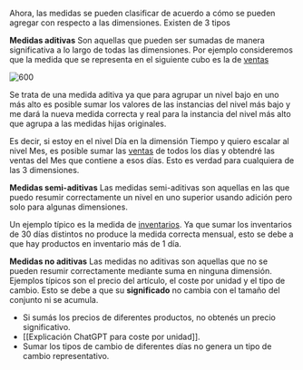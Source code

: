 Ahora, las medidas se pueden clasificar de acuerdo a cómo se pueden agregar con respecto a las dimensiones. Existen de 3 tipos
 
**Medidas aditivas**
Son aquellas que pueden ser sumadas de manera significativa a lo largo de todas las dimensiones. Por ejemplo consideremos que la medida que se representa en el siguiente cubo es la de <u>ventas</u>

![600](https://i.imgur.com/qKdIvD4.png)

Se trata de una medida aditiva ya que para agrupar un nivel bajo en uno más alto es posible sumar los valores de las instancias del nivel más bajo y me dará la nueva medida correcta y real para la instancia del nivel más alto que agrupa a las medidas hijas originales. 

Es decir, si estoy en el nivel Día en la dimensión Tiempo y quiero escalar al nivel Mes, es posible sumar las <u>ventas</u> de todos los días y obtendré las ventas del Mes que contiene a esos días. Esto es verdad para cualquiera de las 3 dimensiones.

**Medidas semi-aditivas**
Las medidas semi-aditivas son aquellas en las que puedo resumir correctamente un nivel en uno superior usando adición pero solo para algunas dimensiones. 

Un ejemplo típico es la medida de <u>inventarios</u>. Ya que sumar los inventarios de 30 días distintos no produce la medida correcta mensual, esto se debe a que hay productos en inventario más de 1 día.

**Medidas no aditivas**
Las medidas no aditivas son aquellas que no se pueden resumir correctamente mediante suma en ninguna dimensión. Ejemplos típicos son el precio del artículo, el coste por unidad y el tipo de cambio. Esto se debe a que su **significado** no cambia con el tamaño del conjunto ni se acumula.

- Si sumás los precios de diferentes productos, no obtenés un precio significativo.
- [[Explicación ChatGPT para coste por unidad]].
- Sumar los tipos de cambio de diferentes días no genera un tipo de cambio representativo.